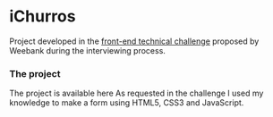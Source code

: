 # iChurros
 Project developed in the <a href="https://gist.github.com/cdias900/79ad711d3b177294bae2abb72c266f45">front-end technical challenge</a> proposed by Weebank during the interviewing process.

### The project
The project is available <a href="https://israelmalagutti.github.io/iChurros/"></a>here
As requested in the challenge I used my knowledge to make a form using HTML5, CSS3 and JavaScript.
